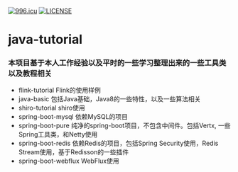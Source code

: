 [![996.icu](https://img.shields.io/badge/link-996.icu-red.svg)](https://996.icu)
[![LICENSE](https://img.shields.io/badge/license-Anti%20996-blue.svg)](https://github.com/996icu/996.ICU/blob/master/LICENSE)
# java-tutorial
### 本项目基于本人工作经验以及平时的一些学习整理出来的一些工具类以及教程相关
* flink-tutorial Flink的使用样例
* java-basic 包括Java基础，Java8的一些特性，以及一些算法相关
* shiro-tutorial shiro使用
* spring-boot-mysql 依赖MySQL的项目
* spring-boot-pure 纯净的spring-boot项目，不包含中间件。包括Vertx, 一些Spring工具类，和Netty使用
* spring-boot-redis 依赖Redis的项目，包括Spring Security使用，Redis Stream使用，基于Redisson的一些插件
* spring-boot-webflux WebFlux使用